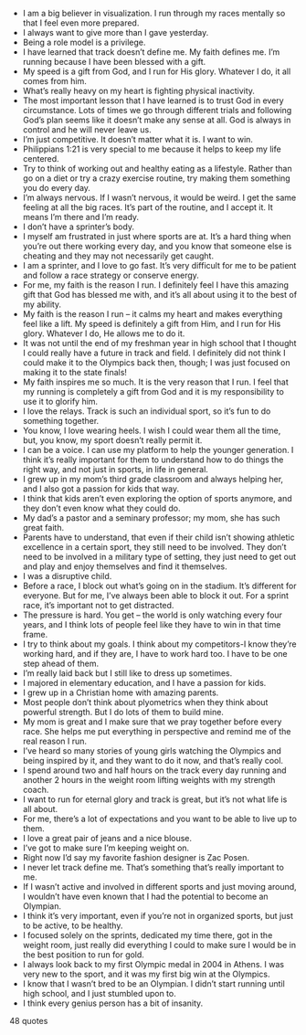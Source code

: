  - I am a big believer in visualization. I run through my races mentally so that I feel even more prepared.
 - I always want to give more than I gave yesterday.
 - Being a role model is a privilege.
 - I have learned that track doesn’t define me. My faith defines me. I’m running because I have been blessed with a gift.
 - My speed is a gift from God, and I run for His glory. Whatever I do, it all comes from him.
 - What’s really heavy on my heart is fighting physical inactivity.
 - The most important lesson that I have learned is to trust God in every circumstance. Lots of times we go through different trials and following God’s plan seems like it doesn’t make any sense at all. God is always in control and he will never leave us.
 - I’m just competitive. It doesn’t matter what it is. I want to win.
 - Philippians 1:21 is very special to me because it helps to keep my life centered.
 - Try to think of working out and healthy eating as a lifestyle. Rather than go on a diet or try a crazy exercise routine, try making them something you do every day.
 - I’m always nervous. If I wasn’t nervous, it would be weird. I get the same feeling at all the big races. It’s part of the routine, and I accept it. It means I’m there and I’m ready.
 - I don’t have a sprinter’s body.
 - I myself am frustrated in just where sports are at. It’s a hard thing when you’re out there working every day, and you know that someone else is cheating and they may not necessarily get caught.
 - I am a sprinter, and I love to go fast. It’s very difficult for me to be patient and follow a race strategy or conserve energy.
 - For me, my faith is the reason I run. I definitely feel I have this amazing gift that God has blessed me with, and it’s all about using it to the best of my ability.
 - My faith is the reason I run – it calms my heart and makes everything feel like a lift. My speed is definitely a gift from Him, and I run for His glory. Whatever I do, He allows me to do it.
 - It was not until the end of my freshman year in high school that I thought I could really have a future in track and field. I definitely did not think I could make it to the Olympics back then, though; I was just focused on making it to the state finals!
 - My faith inspires me so much. It is the very reason that I run. I feel that my running is completely a gift from God and it is my responsibility to use it to glorify him.
 - I love the relays. Track is such an individual sport, so it’s fun to do something together.
 - You know, I love wearing heels. I wish I could wear them all the time, but, you know, my sport doesn’t really permit it.
 - I can be a voice. I can use my platform to help the younger generation. I think it’s really important for them to understand how to do things the right way, and not just in sports, in life in general.
 - I grew up in my mom’s third grade classroom and always helping her, and I also got a passion for kids that way.
 - I think that kids aren’t even exploring the option of sports anymore, and they don’t even know what they could do.
 - My dad’s a pastor and a seminary professor; my mom, she has such great faith.
 - Parents have to understand, that even if their child isn’t showing athletic excellence in a certain sport, they still need to be involved. They don’t need to be involved in a military type of setting, they just need to get out and play and enjoy themselves and find it themselves.
 - I was a disruptive child.
 - Before a race, I block out what’s going on in the stadium. It’s different for everyone. But for me, I’ve always been able to block it out. For a sprint race, it’s important not to get distracted.
 - The pressure is hard. You get – the world is only watching every four years, and I think lots of people feel like they have to win in that time frame.
 - I try to think about my goals. I think about my competitors-I know they’re working hard, and if they are, I have to work hard too. I have to be one step ahead of them.
 - I’m really laid back but I still like to dress up sometimes.
 - I majored in elementary education, and I have a passion for kids.
 - I grew up in a Christian home with amazing parents.
 - Most people don’t think about plyometrics when they think about powerful strength. But I do lots of them to build mine.
 - My mom is great and I make sure that we pray together before every race. She helps me put everything in perspective and remind me of the real reason I run.
 - I’ve heard so many stories of young girls watching the Olympics and being inspired by it, and they want to do it now, and that’s really cool.
 - I spend around two and half hours on the track every day running and another 2 hours in the weight room lifting weights with my strength coach.
 - I want to run for eternal glory and track is great, but it’s not what life is all about.
 - For me, there’s a lot of expectations and you want to be able to live up to them.
 - I love a great pair of jeans and a nice blouse.
 - I’ve got to make sure I’m keeping weight on.
 - Right now I’d say my favorite fashion designer is Zac Posen.
 - I never let track define me. That’s something that’s really important to me.
 - If I wasn’t active and involved in different sports and just moving around, I wouldn’t have even known that I had the potential to become an Olympian.
 - I think it’s very important, even if you’re not in organized sports, but just to be active, to be healthy.
 - I focused solely on the sprints, dedicated my time there, got in the weight room, just really did everything I could to make sure I would be in the best position to run for gold.
 - I always look back to my first Olympic medal in 2004 in Athens. I was very new to the sport, and it was my first big win at the Olympics.
 - I know that I wasn’t bred to be an Olympian. I didn’t start running until high school, and I just stumbled upon to.
 - I think every genius person has a bit of insanity.

48 quotes
